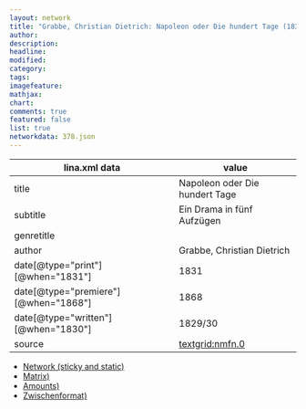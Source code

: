```yaml
---
layout: network
title: "Grabbe, Christian Dietrich: Napoleon oder Die hundert Tage (1830)"
author:
description:
headline:
modified:
category:
tags:
imagefeature: 
mathjax: 
chart: 
comments: true
featured: false
list: true
networkdata: 378.json
---
```

lina.xml data  | value
------------- | -------------
title|Napoleon oder Die hundert Tage
subtitle|Ein Drama in fünf Aufzügen
genretitle|
author|Grabbe, Christian Dietrich
date[@type="print"][@when="1831"]|1831
date[@type="premiere"][@when="1868"]|1868
date[@type="written"][@when="1830"]|1829/30
source|[textgrid:nmfn.0](https://textgridlab.org/1.0/tgcrud-public/rest/textgrid:nmfn.0/data)



* [Network (sticky and static)](/linas/network378)
* [Matrix)](/linas/matrix378)
* [Amounts)](/linas/amount378)
* [Zwischenformat)](/linas/lina378 )
